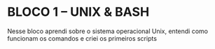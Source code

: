 # BLOCO 1 – UNIX & BASH

Nesse bloco aprendi sobre o sistema operacional Unix, entendi como funcionam os comandos e criei os primeiros scripts
